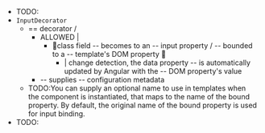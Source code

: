 * TODO:
* `InputDecorator`
  * == decorator / 
    * ALLOWED |
      * 👀class field -- becomes to an -- input property / -- bounded to a -- template's DOM property 👀
        * | change detection, the data property -- is automatically updated by Angular with the -- DOM property's value
    * -- supplies -- configuration metadata
  * TODO:You can supply an optional name to use in templates when the
    component is instantiated, that maps to the
    name of the bound property. By default, the original
    name of the bound property is used for input binding.
* TODO: